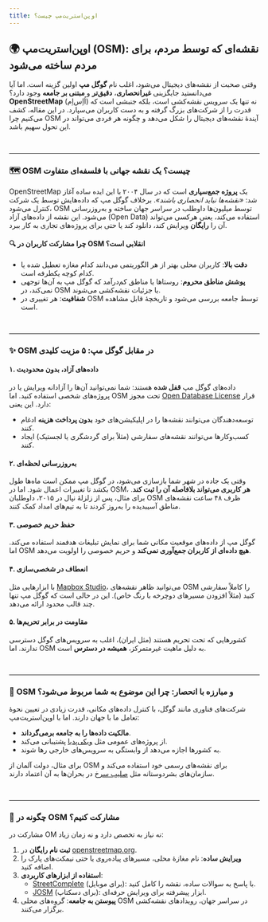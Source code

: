 ```yaml
--- 
title: اوپن‌استریت‌مپ چیست؟
---
```


## 🌍 اوپن‌استریت‌مپ (OSM): نقشه‌ای که توسط مردم، برای مردم ساخته می‌شود

وقتی صحبت از نقشه‌های دیجیتال می‌شود، اغلب نام **گوگل مپ** اولین گزینه است. اما آیا می‌دانستید جایگزینی **غیرانحصاری**، **دقیق‌تر** و **مبتنی بر جامعه** وجود دارد؟ **OpenStreetMap** (اُاِس‌اِم) نه تنها یک سرویس نقشه‌کشی است، بلکه جنبشی است که قدرت را از شرکت‌های بزرگ گرفته و به دست کاربران می‌سپارد. در این مقاله، کشف می‌کنیم چرا OSM آیندهٔ نقشه‌های دیجیتال را شکل می‌دهد و چگونه هر فردی می‌تواند در این تحول سهیم باشد.

<br/> 


---


### 🗺️ OSM چیست؟ یک نقشه جهانی با فلسفه‌ای متفاوت
OpenStreetMap یک **پروژه جمع‌سپاری** است که در سال ۲۰۰۴ با این ایده ساده آغاز شد: *«نقشه‌ها نباید انحصاری باشند»*. برخلاف گوگل مپ که داده‌هایش توسط یک شرکت کنترل می‌شود، OSM توسط میلیون‌ها داوطلب در سراسر جهان ساخته و به‌روزرسانی می‌شود. این نقشه از داده‌های آزاد (Open Data) استفاده می‌کند، یعنی هرکسی می‌تواند آن را **رایگان** ویرایش کند، دانلود کند یا حتی برای پروژه‌های تجاری به کار ببرد.

#### 🔍 چرا مشارکت کاربران در OSM انقلابی است؟
- **دقت بالا**: کاربران محلی بهتر از هر الگوریتمی می‌دانند کدام مغازه تعطیل شده یا کدام کوچه یکطرفه است.
- **پوشش مناطق محروم**: روستاها یا مناطق کم‌درآمد که گوگل مپ به آن‌ها توجهی نمی‌کند، در OSM با جزئیات نقشه‌کشی می‌شوند.
- **شفافیت**: هر تغییری در OSM توسط جامعه بررسی می‌شود و تاریخچهٔ قابل مشاهده است.

<br/>

---

### ✨ OSM در مقابل گوگل مپ: ۵ مزیت کلیدی

#### ۱. **داده‌های آزاد، بدون محدودیت**
داده‌های گوگل مپ **قفل شده** هستند: شما نمی‌توانید آن‌ها را آزادانه ویرایش یا در پروژه‌های شخصی استفاده کنید. اما OSM تحت مجوز [Open Database License](https://opendatacommons.org/licenses/odbl/) قرار دارد. این یعنی:
- توسعه‌دهندگان می‌توانند نقشه‌ها را در اپلیکیشن‌های خود **بدون پرداخت هزینه** ادغام کنند.
- کسب‌وکارها می‌توانند نقشه‌های سفارشی (مثلاً برای گردشگری یا لجستیک) ایجاد کنند.

#### ۲. **به‌روزرسانی لحظه‌ای**
وقتی یک جاده در شهر شما بازسازی می‌شود، در گوگل مپ ممکن است ماه‌ها طول بکشد تا تغییرات اعمال شود. اما در OSM، **هر کاربری می‌تواند بلافاصله آن را ثبت کند**. برای مثال، پس از زلزلهٔ نپال در ۲۰۱۵، داوطلبان OSM ظرف ۴۸ ساعت نقشه‌های مناطق آسیبدیده را به‌روز کردند تا به تیم‌های امداد کمک کنند.

#### ۳. **حفظ حریم خصوصی**
گوگل مپ از داده‌های موقعیت مکانی شما برای نمایش تبلیغات هدفمند استفاده می‌کند. اما OSM **هیچ داده‌ای از کاربران جمع‌آوری نمی‌کند** و حریم خصوصی را اولویت می‌دهد.

#### ۴. **انعطاف در شخصی‌سازی**
با ابزارهایی مثل [Mapbox Studio](https://www.mapbox.com/mapbox-studio)، می‌توانید ظاهر نقشه‌های OSM را کاملاً سفارشی کنید (مثلاً افزودن مسیرهای دوچرخه با رنگ خاص). این در حالی است که گوگل مپ تنها چند قالب محدود ارائه می‌دهد.

#### ۵. **مقاومت در برابر تحریم‌ها**
کشورهایی که تحت تحریم هستند (مثل ایران)، اغلب به سرویس‌های گوگل دسترسی ندارند. اما OSM به دلیل ماهیت غیرمتمرکز، **همیشه در دسترس** است.

<br/>

---

### 🌱 OSM و مبارزه با انحصار: چرا این موضوع به شما مربوط می‌شود؟
شرکت‌های فناوری مانند گوگل، با کنترل داده‌های مکانی، قدرت زیادی در تعیین نحوهٔ تعامل ما با جهان دارند. اما با اوپن‌استریت‌مپ:
- **مالکیت داده‌ها را به جامعه برمی‌گرداند**.
- از پروژه‌های عمومی مثل [ویکی‌پدیا](https://fa.wikipedia.org) پشتیبانی می‌کند.
- به کشورها اجازه می‌دهد از وابستگی به سرویس‌های خارجی رها شوند.

برای مثال، دولت آلمان از OSM برای نقشه‌های رسمی خود استفاده می‌کند و سازمان‌های بشردوستانه مثل [صلیب سرخ](https://www.icrc.org) در بحران‌ها به آن اعتماد دارند.

<br/>

---

### 📌 چگونه در OSM مشارکت کنیم؟
مشارکت در OM نه نیاز به تخصص دارد و نه زمان زیاد:
1. **ثبت نام رایگان** در [openstreetmap.org](https://www.openstreetmap.org).
2. **ویرایش ساده**: نام مغازهٔ محلی، مسیرهای پیاده‌روی یا حتی نیمکت‌های پارک را اضافه کنید.
3. **استفاده از ابزارهای کاربردی**:
    - [StreetComplete](https://wiki.openstreetmap.org/wiki/StreetComplete) (برای موبایل): با پاسخ به سوالات ساده، نقشه را کامل کنید.
    - [JOSM](https://josm.openstreetmap.de) (برای دسکتاپ): ابزار پیشرفته برای ویرایش حرفه‌ای.
4. **پیوستن به جامعه**: گروه‌های محلی OSM در سراسر جهان، رویدادهای نقشه‌کشی برگزار می‌کنند.

<br/>

